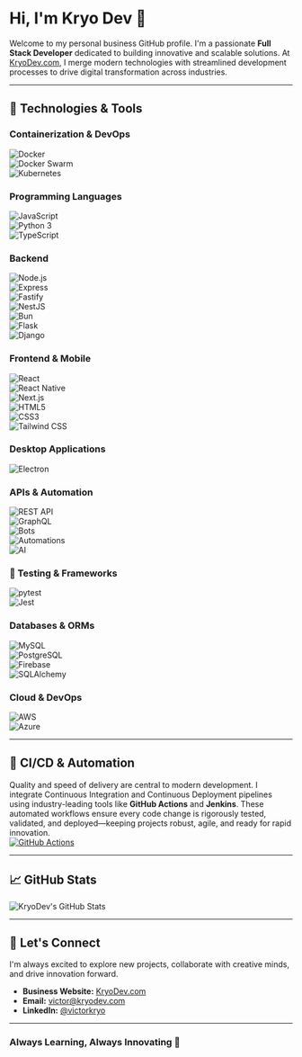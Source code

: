 # Hi, I'm Kryo Dev 👋

Welcome to my personal business GitHub profile. I'm a passionate **Full Stack Developer** dedicated to building innovative and scalable solutions. At [KryoDev.com](https://kryodev.com), I merge modern technologies with streamlined development processes to drive digital transformation across industries.

---

## 🔧 Technologies & Tools

### Containerization & DevOps
![Docker](https://img.shields.io/badge/Docker-2496ED?style=for-the-badge&logo=docker&logoColor=white)  
![Docker Swarm](https://img.shields.io/badge/Docker_Swarm-2496ED?style=for-the-badge&logo=docker&logoColor=white)  
![Kubernetes](https://img.shields.io/badge/Kubernetes-326CE5?style=for-the-badge&logo=kubernetes&logoColor=white)

### Programming Languages
![JavaScript](https://img.shields.io/badge/JavaScript-F7DF1E?style=for-the-badge&logo=javascript&logoColor=black)  
![Python 3](https://img.shields.io/badge/Python-3776AB?style=for-the-badge&logo=python&logoColor=white)  
![TypeScript](https://img.shields.io/badge/TypeScript-3178C6?style=for-the-badge&logo=typescript&logoColor=white)

### Backend
![Node.js](https://img.shields.io/badge/Node.js-339933?style=for-the-badge&logo=node.js&logoColor=white)  
![Express](https://img.shields.io/badge/Express-000000?style=for-the-badge&logo=express&logoColor=white)  
![Fastify](https://img.shields.io/badge/Fastify-000000?style=for-the-badge&logo=fastify&logoColor=white)  
![NestJS](https://img.shields.io/badge/NestJS-E0234E?style=for-the-badge&logo=nestjs&logoColor=white)  
![Bun](https://img.shields.io/badge/Bun-000000?style=for-the-badge&logoColor=white)  
![Flask](https://img.shields.io/badge/Flask-000000?style=for-the-badge&logo=flask&logoColor=white)  
![Django](https://img.shields.io/badge/Django-092E20?style=for-the-badge&logo=django&logoColor=white)

### Frontend & Mobile
![React](https://img.shields.io/badge/React-61DAFB?style=for-the-badge&logo=react&logoColor=black)  
![React Native](https://img.shields.io/badge/React_Native-20232A?style=for-the-badge&logo=react&logoColor=61DAFB)  
![Next.js](https://img.shields.io/badge/Next.js-000000?style=for-the-badge&logo=next.js&logoColor=white)  
![HTML5](https://img.shields.io/badge/HTML5-E34F26?style=for-the-badge&logo=html5&logoColor=white)  
![CSS3](https://img.shields.io/badge/CSS3-1572B6?style=for-the-badge&logo=css3&logoColor=white)  
![Tailwind CSS](https://img.shields.io/badge/Tailwind_CSS-38B2AC?style=for-the-badge&logo=tailwindcss&logoColor=white)

### Desktop Applications
![Electron](https://img.shields.io/badge/Electron-47848F?style=for-the-badge&logo=electron&logoColor=white)

### APIs & Automation
![REST API](https://img.shields.io/badge/REST_API-1A1A1A?style=for-the-badge&logo=swagger&logoColor=white)  
![GraphQL](https://img.shields.io/badge/GraphQL-E10098?style=for-the-badge&logo=graphql&logoColor=white)  
![Bots](https://img.shields.io/badge/Bots-000000?style=for-the-badge&logo=telegram&logoColor=white)  
![Automations](https://img.shields.io/badge/Automations-4BCB9C?style=for-the-badge&logo=jenkins&logoColor=white)  
![AI](https://img.shields.io/badge/AI-FFCD30?style=for-the-badge&logo=openai&logoColor=black)

### 🧪 Testing & Frameworks
![pytest](https://img.shields.io/badge/pytest-3670A0?style=for-the-badge&logo=pytest&logoColor=white)  
![Jest](https://img.shields.io/badge/Jest-C21325?style=for-the-badge&logo=jest&logoColor=white)

### Databases & ORMs
![MySQL](https://img.shields.io/badge/MySQL-4479A1?style=for-the-badge&logo=mysql&logoColor=white)  
![PostgreSQL](https://img.shields.io/badge/PostgreSQL-336791?style=for-the-badge&logo=postgresql&logoColor=white)  
![Firebase](https://img.shields.io/badge/Firebase-FFCA28?style=for-the-badge&logo=firebase&logoColor=black)  
![SQLAlchemy](https://img.shields.io/badge/SQLAlchemy-8C8CD6?style=for-the-badge&logoColor=white)

### Cloud & DevOps
![AWS](https://img.shields.io/badge/AWS-232F3E?style=for-the-badge&logo=amazon-aws&logoColor=white)  
![Azure](https://img.shields.io/badge/Azure-0089D6?style=for-the-badge&logo=microsoft-azure&logoColor=white)

---

## 🚀 CI/CD & Automation

Quality and speed of delivery are central to modern development. I integrate Continuous Integration and Continuous Deployment pipelines using industry-leading tools like **GitHub Actions** and **Jenkins**. These automated workflows ensure every code change is rigorously tested, validated, and deployed—keeping projects robust, agile, and ready for rapid innovation.  
[![GitHub Actions](https://github.com/KryoDev/KryoDev/actions/workflows/ci.yml/badge.svg)](https://github.com/KryoDev/KryoDev/actions)

---

## 📈 GitHub Stats

![KryoDev's GitHub Stats](https://github-readme-stats.vercel.app/api?username=KryoDev&show_icons=true&theme=radical)

---

## 💬 Let's Connect

I'm always excited to explore new projects, collaborate with creative minds, and drive innovation forward.

- **Business Website:** [KryoDev.com](https://kryodev.com)
- **Email:** [victor@kryodev.com](mailto:victor@kryodev.com)
- **LinkedIn:** [@victorkryo](https://www.linkedin.com/in/victorkryo)

---

### Always Learning, Always Innovating 🚀

